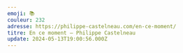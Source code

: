 ```yaml
---
emoji: 📚
couleur: 232
adresse: https://philippe-castelneau.com/en-ce-moment/
titre: En ce moment – Philippe Castelneau
update: 2024-05-13T19:00:56.000Z
---
```


